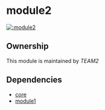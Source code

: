 
# module2
        
[![:module2](https://github.com/albertlatacz/shift-left-kotlin/actions/workflows/module2-build.yml/badge.svg)](https://github.com/albertlatacz/shift-left-kotlin/actions/workflows/module2-build.yml)


## Ownership
This module is maintained by *TEAM2*


## Dependencies

- [core](https://github.com/albertlatacz/shift-left-kotlin/tree/main/core)
- [module1](https://github.com/albertlatacz/shift-left-kotlin/tree/main/module1)
